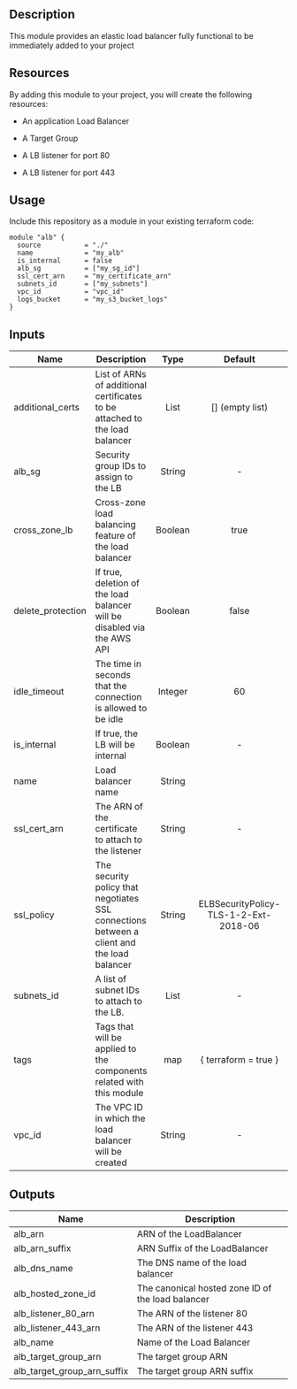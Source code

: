 ## Description

This module provides an elastic load balancer fully functional to be immediately added to your project

## Resources

By adding this module to your project, you will create the following resources:

  - An application Load Balancer

  - A Target Group

  - A LB listener for port 80

  - A LB listener for port 443


## Usage

Include this repository as a module in your existing terraform code:

```hcl
module "alb" {
  source           = "./"
  name             = "my_alb"
  is_internal      = false
  alb_sg           = ["my_sg_id"]
  ssl_cert_arn     = "my_certificate_arn"
  subnets_id       = ["my_subnets"]
  vpc_id           = "vpc_id"
  logs_bucket      = "my_s3_bucket_logs"
}

```



## Inputs

| Name              | Description                                                                                |  Type   |                Default                | Required |
| ----------------- | ------------------------------------------------------------------------------------------ | :-----: | :-----------------------------------: | :------: |
| additional_certs  | List of ARNs of additional certificates to be attached to the load balancer                |  List   |            [] (empty list)            |    no    |
| alb_sg            | Security group IDs to assign to the LB                                                     | String  |                   -                   |   yes    |
| cross_zone_lb     | Cross-zone load balancing feature of the load balancer                                     | Boolean |                 true                  |    no    |
| delete_protection | If true, deletion of the load balancer will be disabled via the AWS API                    | Boolean |                 false                 |    no    |
| idle_timeout      | The time in seconds that the connection is allowed to be idle                              | Integer |                  60                   |    no    |
| is_internal       | If true, the LB will be internal                                                           | Boolean |                   -                   |    no    |
| name              | Load balancer name                                                                         | String  |                                       |   yes    |
| ssl_cert_arn      | The ARN of the certificate to attach to the listener                                       | String  |                   -                   |   yes    |
| ssl_policy        | The security policy that negotiates SSL connections between a client and the load balancer | String  | ELBSecurityPolicy-TLS-1-2-Ext-2018-06 |    no    |
| subnets_id        | A list of subnet IDs to attach to the LB.                                                  |  List   |                   -                   |   yes    |
| tags              | Tags that will be applied to the components related with this module                       |   map   |         { terraform = true }          |    no    |
| vpc_id            | The VPC ID in which the load balancer will be created                                      | String  |                   -                   |   yes    |

## Outputs

| Name                        | Description                                       |
| --------------------------- | ------------------------------------------------- |
| alb_arn                     | ARN of the LoadBalancer                           |
| alb_arn_suffix              | ARN Suffix of the LoadBalancer                    |
| alb_dns_name                | The DNS name of the load balancer                 |
| alb_hosted_zone_id          | The canonical hosted zone ID of the load balancer |
| alb_listener_80_arn         | The ARN of the listener 80                        |
| alb_listener_443_arn        | The ARN of the listener 443                       |
| alb_name                    | Name of the Load Balancer                         |
| alb_target_group_arn        | The target group ARN                              |
| alb_target_group_arn_suffix | The target group ARN suffix                       |